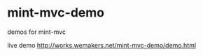 # mint-mvc-demo
demos for mint-mvc

live demo <a href="http://works.wemakers.net/mint-mvc-demo/demo.html">http://works.wemakers.net/mint-mvc-demo/demo.html</a>